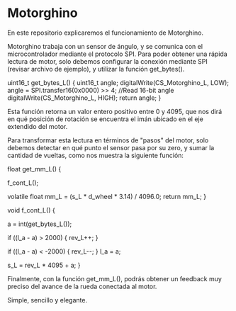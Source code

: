 # Motorghino

En este repositorio explicaremos el funcionamiento de Motorghino.

Motorghino trabaja con un sensor de ángulo, y se comunica con el microcontrolador mediante el protocolo SPI. Para poder obtener una rápida lectura de motor, solo debemos configurar la conexión mediante SPI (revisar archivo de ejemplo), y utilizar la función get_bytes().

uint16_t get_bytes_L() {
  uint16_t angle;
  digitalWrite(CS_Motorghino_L, LOW);
  angle = SPI.transfer16(0x0000) >> 4;  //Read 16-bit angle
  digitalWrite(CS_Motorghino_L, HIGH);
  return angle;
}

Esta función retorna un valor entero positivo entre 0 y 4095, que nos dirá en qué posición de rotación se encuentra el imán ubicado en el eje extendido del  motor. 

Para transformar esta lectura en términos de "pasos" del motor, solo debemos detectar en qué punto el sensor pasa por su zero, y sumar la cantidad de vueltas, como nos muestra la siguiente función:



float get_mm_L() {


  f_cont_L();

  volatile float mm_L = (s_L * d_wheel * 3.14) / 4096.0;
  return mm_L;
}


void f_cont_L() {

  a = int(get_bytes_L());


  if ((l_a - a) > 2000) {
    rev_L++;
  }

  if ((l_a - a) < -2000) {
    rev_L--;
  }
  l_a = a;

  s_L = rev_L * 4095 + a;
}


Finalmente, con la función get_mm_L(), podrás obtener un feedback muy preciso del avance de la rueda conectada al motor.

Simple, sencillo y elegante.

